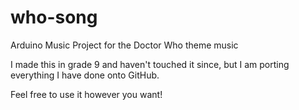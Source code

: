 # who-song
Arduino Music Project for the Doctor Who theme music 

I made this in grade 9 and haven't touched it since, but I am porting everything I have done onto GitHub.

Feel free to use it however you want!
